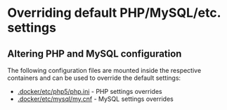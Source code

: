 # Overriding default PHP/MySQL/etc. settings

## Altering PHP and MySQL configuration

The following configuration files are mounted inside the respective containers and can be used to override the default settings:

- [.docker/etc/php5/php.ini](.docker/etc/php5/php.ini) - PHP settings overrides
- [.docker/etc/mysql/my.cnf](.docker/etc/mysql/my.cnf) - MySQL settings overrides
